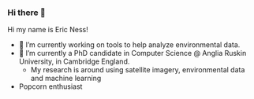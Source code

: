 ### Hi there 👋

Hi my name is Eric Ness!

- 🔭 I’m currently working on tools to help analyze environmental data. 
- 🌱 I’m currently a PhD candidate in Computer Science @ Anglia Ruskin University, in Cambridge England.
  - My research is around using satellite imagery, environmental data and machine learning
- Popcorn enthusiast 

<!--
**Eric-Ness/Eric-Ness** is a ✨ _special_ ✨ repository because its `README.md` (this file) appears on your GitHub profile.

Here are some ideas to get you started:

- 🔭 I’m currently working on ...
- 🌱 I’m currently learning ...
- 👯 I’m looking to collaborate on ...
- 🤔 I’m looking for help with ...
- 💬 Ask me about ...
- 📫 How to reach me: ...
- 😄 Pronouns: ...
- ⚡ Fun fact: ...
-->
